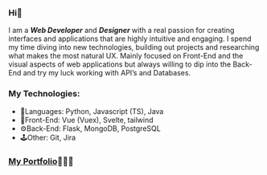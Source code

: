 ### Hi👋

I am a ***Web Developer*** and ***Designer*** with a real passion for creating interfaces and applications that are highly intuitive and engaging. I spend my time diving into new technologies, building out projects and researching what makes the most natural UX. Mainly focused on Front-End and the visual aspects of web applications but always willing to dip into the Back-End and try my luck working with API’s and Databases.

### My Technologies:
- 🎨Languages: Python, Javascript (TS), Java
- 📱Front-End: Vue (Vuex), Svelte, tailwind
- ⚙️Back-End: Flask, MongoDB, PostgreSQL
- 🕹Other: Git, Jira

### [My Portfolio](https://piotrkazala.com/)🧑🏻‍💻
<!--

[![Piotr's GitHub stats](https://github-readme-stats.vercel.app/api?username=pkazala)](https://github.com/pkazala/github-readme-stats)

-->
